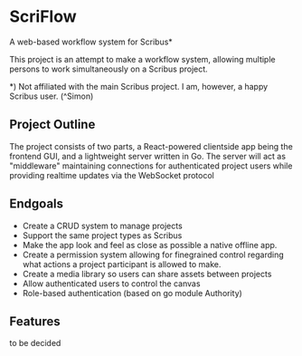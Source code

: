 # ScriFlow
A web-based workflow system for Scribus*

This project is an attempt to make a workflow system, allowing multiple persons to work simultaneously on a Scribus project.

*) Not affiliated with the main Scribus project. I am, however, a happy Scribus user. (^Simon) 

## Project Outline
The project consists of two parts, a React-powered clientside app being the frontend GUI, and a lightweight server written in Go. The server will act as "middleware" maintaining connections for authenticated project users while providing realtime updates via the WebSocket protocol

## Endgoals
* Create a CRUD system to manage projects
* Support the same project types as Scribus
* Make the app look and feel as close as possible a native offline app.
* Create a permission system allowing for finegrained control regarding what actions a project participant is allowed to make.
* Create a media library so users can share assets between projects
* Allow authenticated users to control the canvas	
* Role-based authentication (based on go module Authority)

## Features
to be decided
